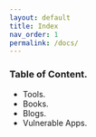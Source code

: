 ```yaml
---
layout: default
title: Index
nav_order: 1
permalink: /docs/
---
```


### Table of Content.

* Tools.
* Books.
* Blogs.
* Vulnerable Apps.
